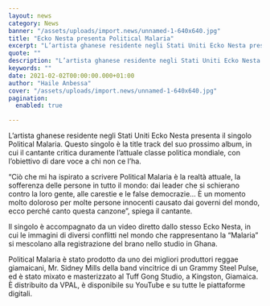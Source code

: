 ```yaml
---
layout: news
category: News
banner: "/assets/uploads/import.news/unnamed-1-640x640.jpg"
title: "Ecko Nesta presenta Political Malaria"
excerpt: "L’artista ghanese residente negli Stati Uniti Ecko Nesta presenta il singolo Political Malaria. Questo singolo è la title track del suo prossimo album, in cui il cantante critica duramente l’attuale classe politica mondiale, con l’obiettivo di dare voce a chi non ce l’ha. “Ciò che mi ha ispirato a scrivere Political Malaria è la realtà [&hellip"
quote: ""
description: "L’artista ghanese residente negli Stati Uniti Ecko Nesta presenta il singolo Political Malaria. Questo singolo è la title track del suo prossimo album, in cui il cantante critica duramente l’attuale classe politica mondiale, con l’obiettivo di dare voce a chi non ce l’ha. “Ciò che mi ha ispirato a scrivere Political Malaria è la realtà [&hellip"
keywords: ""
date: 2021-02-02T00:00:00.000+01:00
author: "Haile Anbessa"
cover: "/assets/uploads/import.news/unnamed-1-640x640.jpg"
pagination:
  enabled: true

---
```


L’artista ghanese residente negli Stati Uniti Ecko Nesta presenta il singolo Political Malaria. Questo singolo è la title track del suo prossimo album, in cui il cantante critica duramente l’attuale classe politica mondiale, con l’obiettivo di dare voce a chi non ce l’ha.

“Ciò che mi ha ispirato a scrivere Political Malaria è la realtà attuale, la sofferenza delle persone in tutto il mondo: dai leader che si schierano contro la loro gente, alle carestie e le false democrazie… È un momento molto doloroso per molte persone innocenti causato dai governi del mondo, ecco perché canto questa canzone”, spiega il cantante.

Il singolo è accompagnato da un video diretto dallo stesso Ecko Nesta, in cui le immagini di diversi conflitti nel mondo che rappresentano la “Malaria” si mescolano alla registrazione del brano nello studio in Ghana.

Political Malaria è stato prodotto da uno dei migliori produttori reggae giamaicani, Mr. Sidney Mills della band vincitrice di un Grammy Steel Pulse, ed è stato mixato e masterizzato al Tuff Gong Studio, a Kingston, Giamaica. È distribuito da VPAL, è disponibile su YouTube e su tutte le piattaforme digitali.